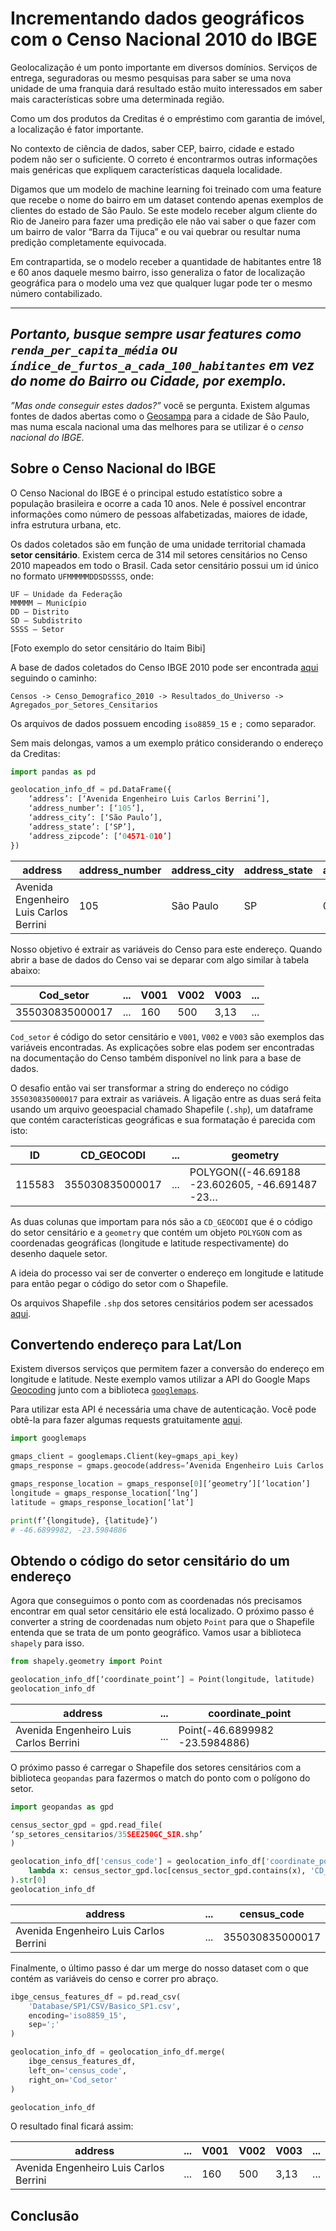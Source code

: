 # Incrementando dados geográficos com o Censo Nacional 2010 do IBGE

Geolocalização é um ponto importante em diversos domínios. Serviços de entrega, seguradoras ou mesmo pesquisas para saber se uma nova unidade de uma franquia dará resultado estão muito interessados em saber mais características sobre uma determinada região.

Como um dos produtos da Creditas é o empréstimo com garantia de imóvel, a localização é fator importante.

No contexto de ciência de dados, saber CEP, bairro, cidade e estado podem não ser o suficiente. O correto é encontrarmos outras informações mais genéricas que expliquem características daquela localidade.

Digamos que um modelo de machine learning foi treinado com uma feature que recebe o nome do bairro em um dataset contendo apenas exemplos de clientes do estado de São Paulo. Se este modelo receber algum cliente do Rio de Janeiro para fazer uma predição ele não vai saber o que fazer com um bairro de valor “Barra da Tijuca” e ou vai quebrar ou resultar numa predição completamente equivocada.

Em contrapartida, se o modelo receber a quantidade de habitantes entre 18 e 60 anos daquele mesmo bairro, isso generaliza o fator de localização geográfica para o modelo uma vez que qualquer lugar pode ter o mesmo número contabilizado.

---
_Portanto, busque sempre usar features como `renda_per_capita_média` ou `índice_de_furtos_a_cada_100_habitantes` em vez do nome do Bairro ou Cidade, por exemplo._
---

_”Mas onde conseguir estes dados?”_ você se pergunta. Existem algumas fontes de dados abertas como o [Geosampa](http://geosampa.prefeitura.sp.gov.br/PaginasPublicas/_SBC.aspx) para a cidade de São Paulo, mas numa escala nacional uma das melhores para se utilizar é o *censo nacional do IBGE*.

## Sobre o Censo Nacional do IBGE
O Censo Nacional do IBGE é o principal estudo estatístico sobre a população brasileira e ocorre a cada 10 anos. Nele é possível encontrar informações como número de pessoas alfabetizadas, maiores de idade, infra estrutura urbana, etc.

Os dados coletados são em função de uma unidade territorial chamada **setor censitário**. Existem cerca de 314 mil setores censitários no Censo 2010 mapeados em todo o Brasil. Cada setor censitário possui um id único no formato `UFMMMMMDDSDSSSS`, onde:

```
UF – Unidade da Federação
MMMMM – Município
DD – Distrito
SD – Subdistrito
SSSS – Setor
```

[Foto exemplo do setor censitário do Itaim Bibi]

A base de dados coletados do Censo IBGE 2010 pode ser encontrada [aqui](https://www.ibge.gov.br/estatisticas-novoportal/downloads-estatisticas.html) seguindo o caminho:

```
Censos -> Censo_Demografico_2010 -> Resultados_do_Universo -> Agregados_por_Setores_Censitarios
```

Os arquivos de dados possuem encoding `iso8859_15` e `;` como separador.

Sem mais delongas, vamos a um exemplo prático considerando o endereço da Creditas:


```Python
import pandas as pd

geolocation_info_df = pd.DataFrame({
    ‘address’: [‘Avenida Engenheiro Luis Carlos Berrini’],
    ‘address_number’: [‘105’],
    ‘address_city’: [‘São Paulo’],
    ‘address_state’: [‘SP’],
    ‘address_zipcode’: [‘04571-010’]
})
```
| address | address_number | address_city | address_state | address_zipcode |
|----------------------------------------|-----|-----------|----|-----------|
| Avenida Engenheiro Luis Carlos Berrini | 105 | São Paulo | SP | 04571-010 |


Nosso objetivo é extrair as variáveis do Censo para este endereço. Quando abrir a base de dados do Censo vai se deparar com algo similar à tabela abaixo:

| Cod_setor       |...| V001 | V002 | V003 |...|
|-----------------|---|------|------|------|---|
| 355030835000017 |...| 160  | 500  | 3,13 |...|


`Cod_setor` é código do setor censitário e `V001`, `V002` e `V003` são exemplos das variáveis encontradas. As explicações sobre elas podem ser encontradas na documentação do Censo também disponível no link para a base de dados.

O desafio então vai ser transformar a string do endereço no código `355030835000017` para extrair as variáveis. A ligação entre as duas será feita usando um arquivo geoespacial chamado Shapefile (`.shp`), um dataframe que contém características geográficas e sua formatação é parecida com isto:

|ID      | CD_GEOCODI    |...| geometry                                     |
|--------|---------------|---|----------------------------------------------|
| 115583 |355030835000017|...|POLYGON((-46.69188 -23.602605, -46.691487 -23…|

As duas colunas que importam para nós são a `CD_GEOCODI` que é o código do setor censitário e a `geometry` que contém um objeto `POLYGON` com as coordenadas geográficas (longitude e latitude respectivamente) do desenho daquele setor.

A ideia do processo vai ser de converter o endereço em longitude e latitude para então pegar o código do setor com o Shapefile.

Os arquivos Shapefile `.shp` dos setores censitários podem ser acessados [aqui](http://geoftp.ibge.gov.br/organizacao_do_territorio/malhas_territoriais/malhas_de_setores_censitarios__divisoes_intramunicipais/censo_2010/setores_censitarios_shp/).


## Convertendo endereço para Lat/Lon

Existem diversos serviços que permitem fazer a conversão do endereço em longitude e latitude. Neste exemplo vamos utilizar a API do Google Maps [Geocoding](https://developers.google.com/maps/documentation/geocoding/intro) junto com a biblioteca [`googlemaps`](https://github.com/googlemaps/google-maps-services-python).

Para utilizar esta API é necessária uma chave de autenticação. Você pode obtê-la para fazer algumas requests gratuitamente [aqui](https://developers.google.com/maps/documentation/geocoding/get-api-key).

```Python
import googlemaps

gmaps_client = googlemaps.Client(key=gmaps_api_key)
gmaps_response = gmaps.geocode(address=’Avenida Engenheiro Luis Carlos Berrini, 105, São Paulo, SP’)

gmaps_response_location = gmaps_response[0][‘geometry’][‘location’]
longitude = gmaps_response_location[‘lng’]
latitude = gmaps_response_location[‘lat’]

print(f’{longitude}, {latitude}’)
# -46.6899982, -23.5984886
```

## Obtendo o código do setor censitário do um endereço

Agora que conseguimos o ponto com as coordenadas nós precisamos encontrar em qual setor censitário ele está localizado. O próximo passo é converter a string de coordenadas num objeto `Point` para que o Shapefile entenda que se trata de um ponto geográfico. Vamos usar a biblioteca `shapely` para isso.

```Python
from shapely.geometry import Point

geolocation_info_df[‘coordinate_point’] = Point(longitude, latitude)
geolocation_info_df
```

| address                                | ... | coordinate_point               |
|----------------------------------------|-----|--------------------------------|
| Avenida Engenheiro Luis Carlos Berrini | ... | Point(-46.6899982 -23.5984886) |

O próximo passo é carregar o Shapefile dos setores censitários com a biblioteca `geopandas` para fazermos o match do ponto com o polígono do setor.

```Python
import geopandas as gpd

census_sector_gpd = gpd.read_file(
‘sp_setores_censitarios/35SEE250GC_SIR.shp’
)

geolocation_info_df['census_code'] = geolocation_info_df['coordinate_point'].map(
    lambda x: census_sector_gpd.loc[census_sector_gpd.contains(x), 'CD_GEOCODI'].values
).str[0]
geolocation_info_df
```

| address                                | ... | census_code     |
|----------------------------------------|-----|-----------------|
| Avenida Engenheiro Luis Carlos Berrini | ... | 355030835000017 |

Finalmente, o último passo é dar um merge do nosso dataset com o que contém as variáveis do censo e correr pro abraço.

```Python
ibge_census_features_df = pd.read_csv(
    'Database/SP1/CSV/Basico_SP1.csv',
    encoding='iso8859_15',
    sep=';'
)

geolocation_info_df = geolocation_info_df.merge(
    ibge_census_features_df,
    left_on='census_code',
    right_on='Cod_setor'
)

geolocation_info_df
```

O resultado final ficará assim:

| address                                | ... | V001 | V002 | V003 |...|
|----------------------------------------|-----|------|------|------|---|
| Avenida Engenheiro Luis Carlos Berrini | ... | 160  | 500  | 3,13 |...|

## Conclusão


